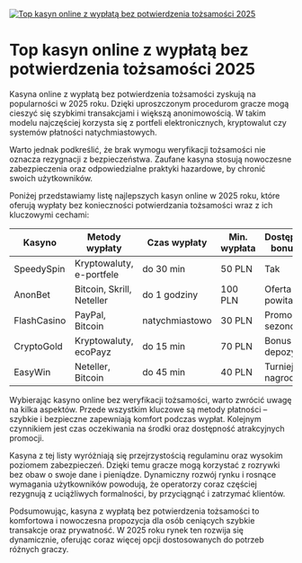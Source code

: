 [![Top kasyn online z wypłatą bez potwierdzenia tożsamości 2025](https://123-caf.pages.dev/gitsignup.png)](https://vrmoo.ru/Bt82HjjY)

<h1>Top kasyn online z wypłatą bez potwierdzenia tożsamości 2025</h1> <p>Kasyna online z wypłatą bez potwierdzenia tożsamości zyskują na popularności w 2025 roku. Dzięki uproszczonym procedurom gracze mogą cieszyć się szybkimi transakcjami i większą anonimowością. W takim modelu najczęściej korzysta się z portfeli elektronicznych, kryptowalut czy systemów płatności natychmiastowych.</p> <p>Warto jednak podkreślić, że brak wymogu weryfikacji tożsamości nie oznacza rezygnacji z bezpieczeństwa. Zaufane kasyna stosują nowoczesne zabezpieczenia oraz odpowiedzialne praktyki hazardowe, by chronić swoich użytkowników.</p> <p>Poniżej przedstawiamy listę najlepszych kasyn online w 2025 roku, które oferują wypłaty bez konieczności potwierdzania tożsamości wraz z ich kluczowymi cechami:</p> <table>   <thead>     <tr>       <th>Kasyno</th>       <th>Metody wypłaty</th>       <th>Czas wypłaty</th>       <th>Min. wypłata</th>       <th>Dostępność bonusów</th>     </tr>   </thead>   <tbody>     <tr>       <td>SpeedySpin</td>       <td>Kryptowaluty, e-portfele</td>       <td>do 30 min</td>       <td>50 PLN</td>       <td>Tak</td>     </tr>     <tr>       <td>AnonBet</td>       <td>Bitcoin, Skrill, Neteller</td>       <td>do 1 godziny</td>       <td>100 PLN</td>       <td>Oferta powitalna</td>     </tr>     <tr>       <td>FlashCasino</td>       <td>PayPal, Bitcoin</td>       <td>natychmiastowo</td>       <td>30 PLN</td>       <td>Promocje sezonowe</td>     </tr>     <tr>       <td>CryptoGold</td>       <td>Kryptowaluty, ecoPayz</td>       <td>do 15 min</td>       <td>70 PLN</td>       <td>Bonus bez depozytu</td>     </tr>     <tr>       <td>EasyWin</td>       <td>Neteller, Bitcoin</td>       <td>do 45 min</td>       <td>40 PLN</td>       <td>Turnieje z nagrodami</td>     </tr>   </tbody> </table> <p>Wybierając kasyno online bez weryfikacji tożsamości, warto zwrócić uwagę na kilka aspektów. Przede wszystkim kluczowe są metody płatności – szybkie i bezpieczne zapewniają komfort podczas wypłat. Kolejnym czynnikiem jest czas oczekiwania na środki oraz dostępność atrakcyjnych promocji.</p> <p>Kasyna z tej listy wyróżniają się przejrzystością regulaminu oraz wysokim poziomem zabezpieczeń. Dzięki temu gracze mogą korzystać z rozrywki bez obaw o swoje dane i pieniądze. Dynamiczny rozwój rynku i rosnące wymagania użytkowników powodują, że operatorzy coraz częściej rezygnują z uciążliwych formalności, by przyciągnąć i zatrzymać klientów.</p> <p>Podsumowując, kasyna z wypłatą bez potwierdzenia tożsamości to komfortowa i nowoczesna propozycja dla osób ceniących szybkie transakcje oraz prywatność. W 2025 roku rynek ten rozwija się dynamicznie, oferując coraz więcej opcji dostosowanych do potrzeb różnych graczy.</p>